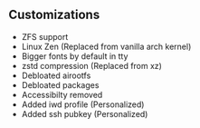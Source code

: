 ## Customizations
- ZFS support
- Linux Zen (Replaced from vanilla arch kernel)
- Bigger fonts by default in tty
- zstd compression (Replaced from xz)
- Debloated airootfs
- Debloated packages
- Accessibilty removed
- Added iwd profile (Personalized)
- Added ssh pubkey (Personalized)
